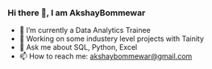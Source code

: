 ### Hi there 👋, I am AkshayBommewar


- 🔭 I’m currently a Data Analytics Trainee 
- 🌱 Working on some industery level projects with Tainity
- 💬 Ask me about SQL, Python, Excel
- 📫 How to reach me: akshaybommewar@gmail.com
